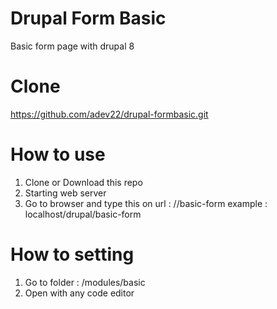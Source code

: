 # Drupal Form Basic

Basic form page with drupal 8 

# Clone 

https://github.com/adev22/drupal-formbasic.git

# How to use 

1. Clone or Download this repo 
2. Starting web server
3. Go to browser and type this on url 
: <hostname>/<drupalfolder>/basic-form
example : localhost/drupal/basic-form

# How to setting 

 1. Go to folder : <drupalfolder>/modules/basic
 2. Open with any code editor
